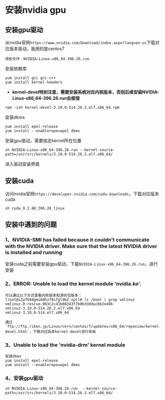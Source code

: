 # 安装nvidia gpu
## 安装gpu驱动
从nvidia官网`https://www.nvidia.com/Download/index.aspx?lang=en-us`下载对应版本驱动，我用的是centos7

```
得到文件：NVIDIA-Linux-x86_64-396.26.run
```

安装依赖库
```
yum install gcc gcc-c++
yum install kernel-headers
```

+ **kernel-devel特别注意，需要安装系统对应内核版本，否则后续安装NVIDIA-Linux-x86_64-396.26.run会报错**

```
rpm -ivh kernel-devel-3.10.0-514.26.2.el7.x86_64.rpm
```

安装dkms
```
yum install epel-release
yum install --enablerepo=epel dkms
```

安装gpu驱动，需要指定kernel所在位置
```
sh NVIDIA-Linux-x86_64-396.26.run --kernel-source-path=/usr/src/kernels/3.10.0-514.26.2.el7.x86_64/
```

进入驱动安装界面

## 安装cuda

访问nvidia官网`https://developer.nvidia.com/cuda-downloads`，下载对应版本cuda
```
sh cuda_9.2.88_396.26_linux
```


## 安装中遇到的问题

### 1、NVIDIA-SMI has failed because it couldn't communicate with the NVIDIA driver. Make sure that the latest NVIDIA driver is installed and running

安装cuda之前需要安装gpu驱动，下载`NVIDIA-Linux-x86_64-396.26.run`，进行安装

### 2、ERROR: Unable to load the kernel module 'nvidia.ko'.

```
可以通过以下方式查看内核版本和源码包版本：
[root@iZuf694gmi68hzf8sfgl9bZ opt]# ls /boot | grep vmlinuz
vmlinuz-0-rescue-963c2c41b08343f7b063dddac6b2e486
vmlinuz-3.10.0-514.26.2.el7.x86_64
vmlinuz-3.10.0-514.el7.x86_64

通过`ftp://ftp.riken.jp/Linux/cern/centos/7/updates/x86_64/repoview/kernel-devel.html`，下载对应版本kernel-devel进行安装
```

### 3、Unable to load the 'nvidia-drm' kernel module
```
安装dkms
yum install epel-release
yum install --enablerepo=epel dkms
```

### 4、安装gpu驱动

```
sh NVIDIA-Linux-x86_64-396.26.run  --kernel-source-path=/usr/src/kernels/3.10.0-514.26.2.el7.x86_64/
```

